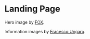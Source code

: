 # Landing Page

Hero image by [FOX](https://www.pexels.com/@fox-58267). 

Information images by [Fracesco Ungaro](https://www.pexels.com/@francesco-ungaro).
